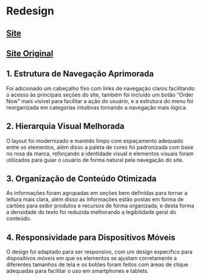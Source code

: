 # Redesign

## [Site](https://browsers-ihc.github.io/redesign/)

## [Site Original](https://www.torontocupcake.com/)

## 1. Estrutura de Navegação Aprimorada

Foi adicionado um cabeçalho fixo com links de navegação claros facilitando o acesso às principais seções do site, também foi incluído um botão “Order Now” mais visível para facilitar a ação do usuário, e a estrutura do menu foi reorganizada em categorias intuitivas tornando a navegação mais lógica.


## 2. Hierarquia Visual Melhorada

O layout foi modernizado e mantido limpo com espaçamento adequado entre os elementos, além disso a paleta de cores foi padronizada com base no rosa da marca, reforçando a identidade visual e elementos visuais foram utilizados para guiar o usuário de forma natural pela navegação do site.


## 3. Organização de Conteúdo Otimizada

As informações foram agrupadas em seções bem definidas para tornar a leitura mais clara, além disso as informaçôes estão postas em forma de cartões para exibir produtos e recursos de forma organizada, e desta forma a densidade do texto foi reduzida melhorando a legibilidade geral do conteúdo.


## 4. Responsividade para Dispositivos Móveis

O design foi adaptado para ser responsivo, com um design específico para dispositivos móveis em que os elementos se ajustam corretamente a diferentes tamanhos de tela e os botões foram feitos com áreas de clique adequadas para facilitar o uso em smartphones e tablets.
